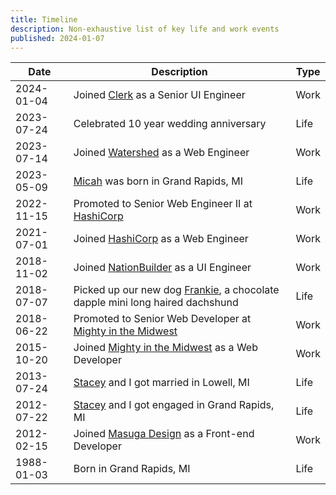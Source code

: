 ```yaml
---
title: Timeline
description: Non-exhaustive list of key life and work events
published: 2024-01-07
---
```


| Date                    | Description                                                                                 | Type |
| ----------------------- | ------------------------------------------------------------------------------------------- | ---- |
| <time>2024-01-04</time> | Joined [Clerk](https://clerk.com) as a Senior UI Engineer                                   | Work |
| <time>2023-07-24</time> | Celebrated 10 year wedding anniversary                                                      | Life |
| <time>2023-07-14</time> | Joined [Watershed](https://watershed.com) as a Web Engineer                                 | Work |
| <time>2023-05-09</time> | [Micah](/micah) was born in Grand Rapids, MI                                                | Life |
| <time>2022-11-15</time> | Promoted to Senior Web Engineer II at [HashiCorp](https://hashicorp.com)                    | Work |
| <time>2021-07-01</time> | Joined [HashiCorp](https://hashicorp.com) as a Web Engineer                                 | Work |
| <time>2018-11-02</time> | Joined [NationBuilder](http://nationbuilder.com) as a UI Engineer                           | Work |
| <time>2018-07-07</time> | Picked up our new dog [Frankie](/frankie), a chocolate dapple mini long haired dachshund    | Life |
| <time>2018-06-22</time> | Promoted to Senior Web Developer at [Mighty in the Midwest](https://mightyinthemidwest.com) | Work |
| <time>2015-10-20</time> | Joined [Mighty in the Midwest](https://mightyinthemidwest.com) as a Web Developer           | Work |
| <time>2013-07-24</time> | [Stacey](/stacey) and I got married in Lowell, MI                                           | Life |
| <time>2012-07-22</time> | [Stacey](/stacey) and I got engaged in Grand Rapids, MI                                     | Life |
| <time>2012-02-15</time> | Joined [Masuga Design](https://gomasuga.com) as a Front-end Developer                       | Work |
| <time>1988-01-03</time> | Born in Grand Rapids, MI                                                                    | Life |
